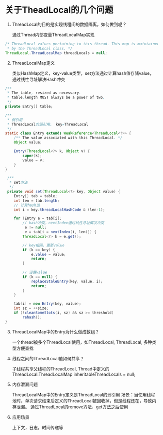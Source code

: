 # 关于TheadLocal的几个问题
1. ThreadLocal的目的是实现线程间的数据隔离，如何做到呢？

    通过Thread内部变量ThreadLocalMap实现

```java
/* ThreadLocal values pertaining to this thread. This map is maintained
 * by the ThreadLocal class. */
ThreadLocal.ThreadLocalMap threadLocals = null;
```

2. ThreadLocalMap定义
  
    类似HashMap定义，key-value类型，set方法通过计算hash值存储value，通过线性寻址解决Hash冲突

```java
/**
 * The table, resized as necessary.
 * table.length MUST always be a power of two.
 */
private Entry[] table;

/**
 * 弱引用
 * ThreadLocal的弱引用， key=ThreadLocal
 */
static class Entry extends WeakReference<ThreadLocal<?>> {
    /** The value associated with this ThreadLocal. */
    Object value;

    Entry(ThreadLocal<?> k, Object v) {
        super(k);
        value = v;
    }
}

 /**
  * set方法
  */
 private void set(ThreadLocal<?> key, Object value) {
	Entry[] tab = table;
	int len = tab.length;
	// 计算hash值
	int i = key.threadLocalHashCode & (len-1);

	for (Entry e = tab[i];
		// hash冲突，nextIndex通过线性寻址解决冲突
		 e != null;
		 e = tab[i = nextIndex(i, len)]) {
		ThreadLocal<?> k = e.get();

		// key相同，更新value
		if (k == key) {
			e.value = value;
			return;
		}
  
		// 设置value
		if (k == null) {
			replaceStaleEntry(key, value, i);
			return;
		}
	}

	tab[i] = new Entry(key, value);
	int sz = ++size;
	if (!cleanSomeSlots(i, sz) && sz >= threshold)
		rehash();
}


```

3. ThreadLocalMap中的Entry为什么做成数组？

    一个thread被多个ThreadLocal使用，如ThreadLocal<Integer>, ThreadLocal<String>, 多种类型方便查找
    
4. 线程之间的ThreadLocal值如何共享？

    子线程共享父线程的ThreadLocal, Thread中定义的ThreadLocal.ThreadLocalMap inheritableThreadLocals = null;
    
5. 内存泄漏问题

    ThreadLocalMap中的Entry定义是ThreadLocal的弱引用
    场景：当使用线程池时，单次请求结束后定义的ThreadLocal被回收掉，但是线程还在，导致内存泄漏。
    通过ThreadLocal的remove方法，get方法之后使用
    
6. 应用场景

    上下文，日志，时间传递等
  
